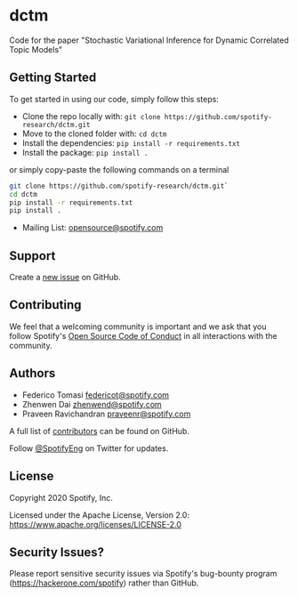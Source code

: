 # dctm
Code for the paper "Stochastic Variational Inference for Dynamic Correlated Topic Models"

## Getting Started

To get started in using our code, simply follow this steps:
* Clone the repo locally with: `git clone https://github.com/spotify-research/dctm.git`
* Move to the cloned folder with: `cd dctm`
* Install the dependencies: `pip install -r requirements.txt` 
* Install the package: `pip install .`

or simply copy-paste the following commands on a terminal
```bash
git clone https://github.com/spotify-research/dctm.git`
cd dctm
pip install -r requirements.txt
pip install .
```

* Mailing List: opensource@spotify.com

## Support

Create a [new issue](https://github.com/spotify-research/dctm/issues/new) on GitHub.

## Contributing

We feel that a welcoming community is important and we ask that you follow Spotify's
[Open Source Code of Conduct](https://github.com/spotify/code-of-conduct/blob/master/code-of-conduct.md)
in all interactions with the community.

## Authors

* Federico Tomasi <federicot@spotify.com>
* Zhenwen Dai <zhenwend@spotify.com>
* Praveen Ravichandran <praveenr@spotify.com>

A full list of [contributors](https://github.com/spotify-research/dctm/graphs/contributors?type=a) can be found on GitHub.

Follow [@SpotifyEng](https://twitter.com/spotifyeng) on Twitter for updates.

## License

Copyright 2020 Spotify, Inc.

Licensed under the Apache License, Version 2.0: https://www.apache.org/licenses/LICENSE-2.0

## Security Issues?

Please report sensitive security issues via Spotify's bug-bounty program (https://hackerone.com/spotify) rather than GitHub.
